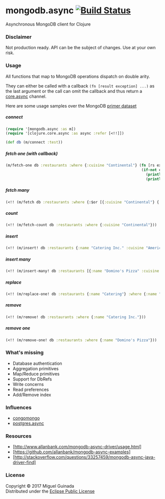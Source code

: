 # mongodb.async [![Build Status](https://travis-ci.org/mguinada/mongodb.async.svg?branch=master)](https://travis-ci.org/mguinada/mongodb.async)

Asynchronous MongoDB client for Clojure


### Disclaimer

Not production ready. API can be the subject of changes. Use at your own risk.

### Usage

All functions that map to MongoDB operations dispatch on double arity.

They can either be called with a callback `(fn [result exception] ...)` as the last argument
or the call can omit the callback and thus return a [core.async](https://github.com/clojure/core.async) channel.

Here are some usage samples over the MongoDB [primer dataset](https://docs.mongodb.com/getting-started/shell/import-data/)

##### connect

```clojure
(require '[mongodb.async :as m])
(require '[clojure.core.async :as async :refer [<!!]])

(def db (m/connect :test))
```

##### fetch one (with callback)

```clojure
(m/fetch-one db :restaurants :where {:cuisine "Continental"} (fn [rs ex]
                                                              (if-not ex
                                                                (println "result:" rs)
                                                                (println "error:" ex))))
```

##### fetch many

```clojure
(<!! (m/fetch db :restaurants :where {:$or [{:cuisine "Continental"} {:cuisine "Mediterranean"}]} :limit 3))
```

##### count

```clojure
(<!! (m/fetch-count db :restaurants :where {:cuisine "Continental"}))
```

##### insert

```clojure
(<!! (m/insert! db :restaurants {:name "Catering Inc." :cuisine "American"}))
```

##### insert many

```clojure
(<!! (m/insert-many! db :restaurants [{:name "Domino's Pizza" :cuisine "Pizza"} {:name "Pizza Hut" :cuisine "Pizza"}]))
```

##### replace

```clojure
(<!! (m/replace-one! db :restaurants {:name "Catering"} :where {:name "Catering Inc."}))
```

##### remove

```clojure
(<!! (m/remove! db :restaurants :where {:name "Catering Inc."}))
```

##### remove one

```clojure
(<!! (m/remove-one! db :restaurants :where {:name "Domino's Pizza"}))
```

### What's missing

* Database authentication
* Aggregation primitives
* Map/Reduce primitives
* Support for DbRefs
* Write concerns
* Read preferences
* Add/Remove index

### Influences

* [congomongo](https://github.com/aboekhoff/congomongo)
* [postgres.async](https://github.com/alaisi/postgres.async)

### Resources

* [http://www.allanbank.com/mongodb-async-driver/usage.html]
* [https://github.com/allanbank/mongodb-async-examples]
* [http://stackoverflow.com/questions/33257459/mongodb-async-java-driver-find]

### License

Copyright © 2017 Miguel Guinada<br/>
Distributed under the [Eclipse Public License][]

[Eclipse Public License]: https://github.com/mguinada/mongodb.async/blob/master/LICENSE
